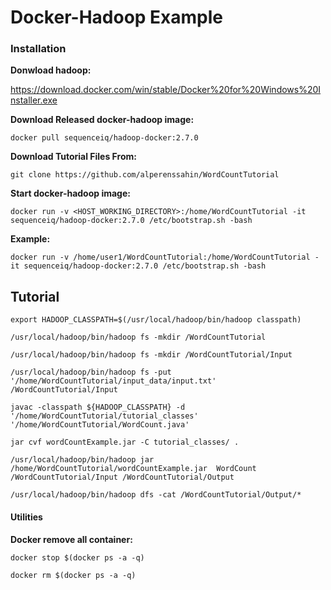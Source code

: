 
# **Docker-Hadoop Example**

### Installation

**Donwload hadoop:**

https://download.docker.com/win/stable/Docker%20for%20Windows%20Installer.exe

**Download Released docker-hadoop image:**

`docker pull sequenceiq/hadoop-docker:2.7.0
`

**Download Tutorial Files From:**

`git clone https://github.com/alperenssahin/WordCountTutorial`

**Start docker-hadoop image:**

`docker run -v <HOST_WORKING_DIRECTORY>:/home/WordCountTutorial -it sequenceiq/hadoop-docker:2.7.0 /etc/bootstrap.sh -bash
`

**Example:**

`docker run -v /home/user1/WordCountTutorial:/home/WordCountTutorial -it sequenceiq/hadoop-docker:2.7.0 /etc/bootstrap.sh -bash
`


## Tutorial

`export HADOOP_CLASSPATH=$(/usr/local/hadoop/bin/hadoop classpath)
`

`/usr/local/hadoop/bin/hadoop fs -mkdir /WordCountTutorial`

`/usr/local/hadoop/bin/hadoop fs -mkdir /WordCountTutorial/Input`

`/usr/local/hadoop/bin/hadoop fs -put '/home/WordCountTutorial/input_data/input.txt' /WordCountTutorial/Input
`

`javac -classpath ${HADOOP_CLASSPATH} -d '/home/WordCountTutorial/tutorial_classes' '/home/WordCountTutorial/WordCount.java'
`

`jar cvf wordCountExample.jar -C tutorial_classes/ .
`

`/usr/local/hadoop/bin/hadoop jar /home/WordCountTutorial/wordCountExample.jar  WordCount /WordCountTutorial/Input /WordCountTutorial/Output
`

`/usr/local/hadoop/bin/hadoop dfs -cat /WordCountTutorial/Output/*
`

#### **Utilities**

**Docker remove all container:**

`docker stop $(docker ps -a -q)
`

`docker rm $(docker ps -a -q)
`